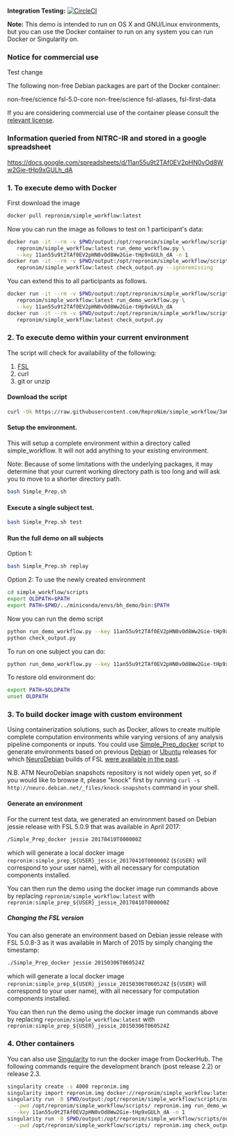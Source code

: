**Integration Testing:** [![CircleCI](https://circleci.com/gh/ReproNim/simple_workflow.svg?style=svg)](https://circleci.com/gh/ReproNim/simple_workflow)

**Note:** This demo is intended to run on OS X and GNU/Linux environments, but you can use the Docker container to run on any system you can run Docker or Singularity on.

### Notice for commercial use

Test change

The following non-free Debian packages are part of the Docker container:

non-free/science        fsl-5.0-core
non-free/science        fsl-atlases, fsl-first-data

If you are considering commercial use of the container please consult the [relevant license](https://fsl.fmrib.ox.ac.uk/fsl/fslwiki/Licence).

### Information queried from NITRC-IR and stored in a google spreadsheet
https://docs.google.com/spreadsheets/d/11an55u9t2TAf0EV2pHN0vOd8Ww2Gie-tHp9xGULh_dA

### 1. To execute demo with Docker

First download the image
```bash
docker pull repronim/simple_workflow:latest
```

Now you can run the image as follows to test on 1 participant's data:

```bash
docker run -it --rm -v $PWD/output:/opt/repronim/simple_workflow/scripts/output \
   repronim/simple_workflow:latest run_demo_workflow.py \
   --key 11an55u9t2TAf0EV2pHN0vOd8Ww2Gie-tHp9xGULh_dA -n 1 
docker run -it --rm -v $PWD/output:/opt/repronim/simple_workflow/scripts/output \
   repronim/simple_workflow:latest check_output.py --ignoremissing
```

You can extend this to all participants as follows. 

```bash
docker run -it --rm -v $PWD/output:/opt/repronim/simple_workflow/scripts/output \
   repronim/simple_workflow:latest run_demo_workflow.py \
   --key 11an55u9t2TAf0EV2pHN0vOd8Ww2Gie-tHp9xGULh_dA
docker run -it --rm -v $PWD/output:/opt/repronim/simple_workflow/scripts/output \
   repronim/simple_workflow:latest check_output.py
```

### 2. To execute demo within your current environment

The script will check for availability of the following:

1. [FSL](https://fsl.fmrib.ox.ac.uk/)
2. curl
3. git or unzip

#### Download the script

```bash
curl -Ok https://raw.githubusercontent.com/ReproNim/simple_workflow/3a64f3ffdf174e7c8970de620aa62a9167e3134f/Simple_Prep.sh
```

#### Setup the environment. 

This will setup a complete environment within a directory
called simple_workflow. It will not add anything to your existing environment. 

Note: Because of some limitations with the underlying packages, it may determine 
that your current working directory path is too long and will ask you to move to 
a shorter directory path.

```bash
bash Simple_Prep.sh
```

#### Execute a single subject test.
```bash
bash Simple_Prep.sh test
```

#### Run the full demo on all subjects

Option 1:
```bash
bash Simple_Prep.sh replay
```

Option 2: To use the newly created environment
```bash
cd simple_workflow/scripts
export OLDPATH=$PATH
export PATH=$PWD/../miniconda/envs/bh_demo/bin:$PATH
```

Now you can run the demo script
```bash
python run_demo_workflow.py --key 11an55u9t2TAf0EV2pHN0vOd8Ww2Gie-tHp9xGULh_dA
python check_output.py
```

To run on one subject you can do:
```bash
python run_demo_workflow.py --key 11an55u9t2TAf0EV2pHN0vOd8Ww2Gie-tHp9xGULh_dA -n 1
```

To restore old environment do:
```bash
export PATH=$OLDPATH
unset OLDPATH
```

### 3. To build docker image with custom environment

Using containerization solutions, such as Docker, allows to create
multiple complete computation environments while varying versions of any
analysis pipeline components or inputs.  You could use [Simple_Prep_docker](Simple_Prep_docker)
script to generate environments based on previous [Debian](http://www.debian.org) or [Ubuntu](http://ubuntu.com) releases
for which [NeuroDebian](http://neuro.debian.net) builds of FSL [were available in the past](http://snapshot-neuro.debian.net:5002/package/fsl).

N.B.  ATM NeuroDebian snapshots repository is not widely open yet, so if
you would like to browse it, please "knock" first by running
`curl -s http://neuro.debian.net/_files/knock-snapshots` command in your shell.

#### Generate an environment

For the current test data, we generated an environment based on Debian jessie 
release with FSL 5.0.9 that was available in April 2017:

```bash
/Simple_Prep_docker jessie 20170410T000000Z
```
which will generate a local docker image `repronim:simple_prep_${USER}_jessie_20170410T000000Z`
(`${USER}` will correspond to your user name), with all necessary for computation
components installed.

You can then run the demo using the docker image run commands above by replacing 
`repronim/simple_workflow:latest` with `repronim:simple_prep_${USER}_jessie_20170410T000000Z`

##### Changing the FSL version

You can also generate an environment based on Debian jessie
release with FSL 5.0.8-3 as it was available in March of 2015 by 
simply changing the timestamp:

```bash
./Simple_Prep_docker jessie 20150306T060524Z
```

which will generate a local docker image `repronim:simple_prep_${USER}_jessie_20150306T060524Z`
(`${USER}` will correspond to your user name), with all necessary for computation
components installed.

You can then run the demo using the docker image run commands above by replacing 
`repronim/simple_workflow:latest` with `repronim:simple_prep_${USER}_jessie_20150306T060524Z`

### 4. Other containers

You can also use [Singularity](http://singularity.lbl.gov/) to run the docker 
image from DockerHub. The following commands require the development branch (post release 2.2)
or release 2.3.

```bash
singularity create -s 4000 repronim.img
singularity import repronim.img docker://repronim/simple_workflow:latest
singularity run -B $PWD/output:/opt/repronim/simple_workflow/scripts/output -c \
  --pwd /opt/repronim/simple_workflow/scripts/ repronim.img run_demo_workflow.py \
  --key 11an55u9t2TAf0EV2pHN0vOd8Ww2Gie-tHp9xGULh_dA -n 1
singularity run -B $PWD/output:/opt/repronim/simple_workflow/scripts/output -c \
  --pwd /opt/repronim/simple_workflow/scripts/ repronim.img check_output.py --ignoremissing
```
